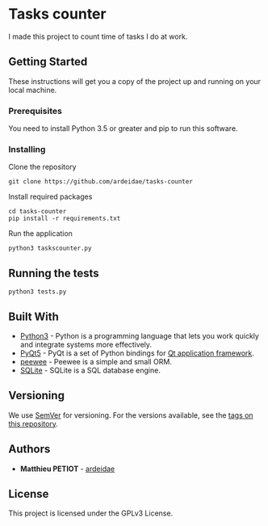 # Tasks counter

I made this project to count time of tasks I do at work.

## Getting Started

These instructions will get you a copy of the project up and running on your local machine.

### Prerequisites

You need to install Python 3.5 or greater and pip to run this software.

### Installing

Clone the repository

```
git clone https://github.com/ardeidae/tasks-counter
```

Install required packages

```
cd tasks-counter
pip install -r requirements.txt
```

Run the application

```
python3 taskscounter.py
```

## Running the tests

```
python3 tests.py
```

## Built With

* [Python3](https://www.python.org/) - Python is a programming language that lets you work quickly and integrate systems more effectively.
* [PyQt5](https://www.riverbankcomputing.com/software/pyqt/intro) - PyQt is a set of Python bindings for [Qt application framework](https://www.qt.io/).
* [peewee](http://peewee.readthedocs.io/en/latest/) - Peewee is a simple and small ORM.
* [SQLite](https://www.sqlite.org/) - SQLite is a SQL database engine.

## Versioning

We use [SemVer](http://semver.org/) for versioning. For the versions available, see the [tags on this repository](https://github.com/ardeidae/tasks-counter/tags).

## Authors

* **Matthieu PETIOT** - [ardeidae](https://github.com/ardeidae)

## License

This project is licensed under the GPLv3 License.

